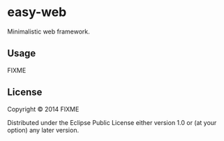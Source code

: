 # easy-web

Minimalistic web framework.

## Usage

FIXME

## License

Copyright © 2014 FIXME

Distributed under the Eclipse Public License either version 1.0 or (at
your option) any later version.
